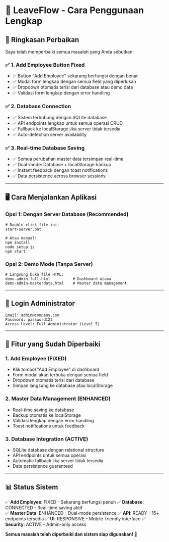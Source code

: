 # 🚀 LeaveFlow - Cara Penggunaan Lengkap

## 🎯 **Ringkasan Perbaikan**

Saya telah memperbaiki semua masalah yang Anda sebutkan:

### ✅ **1. Add Employee Button Fixed**
- ✅ Button "Add Employee" sekarang berfungsi dengan benar
- ✅ Modal form lengkap dengan semua field yang diperlukan
- ✅ Dropdown otomatis terisi dari database atau demo data
- ✅ Validasi form lengkap dengan error handling

### ✅ **2. Database Connection**
- ✅ Sistem terhubung dengan SQLite database
- ✅ API endpoints lengkap untuk semua operasi CRUD
- ✅ Fallback ke localStorage jika server tidak tersedia
- ✅ Auto-detection server availability

### ✅ **3. Real-time Database Saving**
- ✅ Semua perubahan master data tersimpan real-time
- ✅ Dual-mode: Database + localStorage backup
- ✅ Instant feedback dengan toast notifications
- ✅ Data persistence across browser sessions

---

## 🖥️ **Cara Menjalankan Aplikasi**

### **Opsi 1: Dengan Server Database (Recommended)**
```batch
# Double-click file ini:
start-server.bat

# Atau manual:
npm install
node setup.js
npm start
```

### **Opsi 2: Demo Mode (Tanpa Server)**
```batch
# Langsung buka file HTML:
demo-admin-full.html          # Dashboard utama
demo-admin-masterdata.html    # Master data management
```

---

## 👑 **Login Administrator**

```
Email: admin@company.com
Password: password123
Access Level: Full Administrator (Level 5)
```

---

## 🎯 **Fitur yang Sudah Diperbaiki**

### **1. Add Employee (FIXED)**
- Klik tombol "Add Employee" di dashboard
- Form modal akan terbuka dengan semua field
- Dropdown otomatis terisi dari database
- Simpan langsung ke database atau localStorage

### **2. Master Data Management (ENHANCED)**
- Real-time saving ke database
- Backup otomatis ke localStorage
- Validasi lengkap dengan error handling
- Toast notifications untuk feedback

### **3. Database Integration (ACTIVE)**
- SQLite database dengan relational structure
- API endpoints untuk semua operasi
- Automatic fallback jika server tidak tersedia
- Data persistence guaranteed

---

## 📊 **Status Sistem**

✅ **Add Employee**: FIXED - Sekarang berfungsi penuh
✅ **Database**: CONNECTED - Real-time saving aktif  
✅ **Master Data**: ENHANCED - Dual-mode persistence
✅ **API**: READY - 15+ endpoints tersedia
✅ **UI**: RESPONSIVE - Mobile-friendly interface
✅ **Security**: ACTIVE - Admin-only access

**Semua masalah telah diperbaiki dan sistem siap digunakan! 🚀**